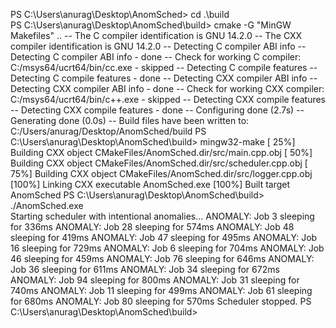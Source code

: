 PS C:\Users\anurag\Desktop\AnomSched> cd .\build\
PS C:\Users\anurag\Desktop\AnomSched\build> cmake -G "MinGW Makefiles" ..
-- The C compiler identification is GNU 14.2.0
-- The CXX compiler identification is GNU 14.2.0
-- Detecting C compiler ABI info
-- Detecting C compiler ABI info - done
-- Check for working C compiler: C:/msys64/ucrt64/bin/cc.exe - skipped
-- Detecting C compile features
-- Detecting C compile features - done
-- Detecting CXX compiler ABI info
-- Detecting CXX compiler ABI info - done
-- Check for working CXX compiler: C:/msys64/ucrt64/bin/c++.exe - skipped
-- Detecting CXX compile features
-- Detecting CXX compile features - done
-- Configuring done (2.7s)
-- Generating done (0.0s)
-- Build files have been written to: C:/Users/anurag/Desktop/AnomSched/build
PS C:\Users\anurag\Desktop\AnomSched\build> mingw32-make
[ 25%] Building CXX object CMakeFiles/AnomSched.dir/src/main.cpp.obj
[ 50%] Building CXX object CMakeFiles/AnomSched.dir/src/scheduler.cpp.obj
[ 75%] Building CXX object CMakeFiles/AnomSched.dir/src/logger.cpp.obj
[100%] Linking CXX executable AnomSched.exe
[100%] Built target AnomSched
PS C:\Users\anurag\Desktop\AnomSched\build> ./AnomSched.exe               
Starting scheduler with intentional anomalies...
ANOMALY: Job 3 sleeping for 336ms
ANOMALY: Job 28 sleeping for 574ms
ANOMALY: Job 48 sleeping for 419ms
ANOMALY: Job 47 sleeping for 495ms
ANOMALY: Job 16 sleeping for 729ms
ANOMALY: Job 6 sleeping for 704ms
ANOMALY: Job 46 sleeping for 459ms
ANOMALY: Job 76 sleeping for 646ms
ANOMALY: Job 36 sleeping for 611ms
ANOMALY: Job 34 sleeping for 672ms
ANOMALY: Job 94 sleeping for 800ms
ANOMALY: Job 31 sleeping for 740ms
ANOMALY: Job 11 sleeping for 499ms
ANOMALY: Job 61 sleeping for 680ms
ANOMALY: Job 80 sleeping for 570ms
Scheduler stopped.
PS C:\Users\anurag\Desktop\AnomSched\build> 